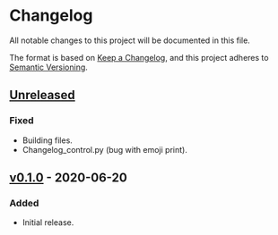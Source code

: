 # Changelog
All notable changes to this project will be documented in this file.

The format is based on [Keep a Changelog](https://keepachangelog.com/en/1.0.0/),
and this project adheres to [Semantic Versioning](https://semver.org/spec/v2.0.0.html).

## [Unreleased]
### Fixed
 - Building files.
 - Changelog_control.py (bug with emoji print).

## [v0.1.0] - 2020-06-20
### Added
 - Initial release.


[Unreleased]: https://github.com/jag-k/alfred-appstorrent/compare/v0.1.0...HEAD

[v0.1.0]: https://github.com/jag-k/alfred-appstorrent/releases/tag/v0.1.0